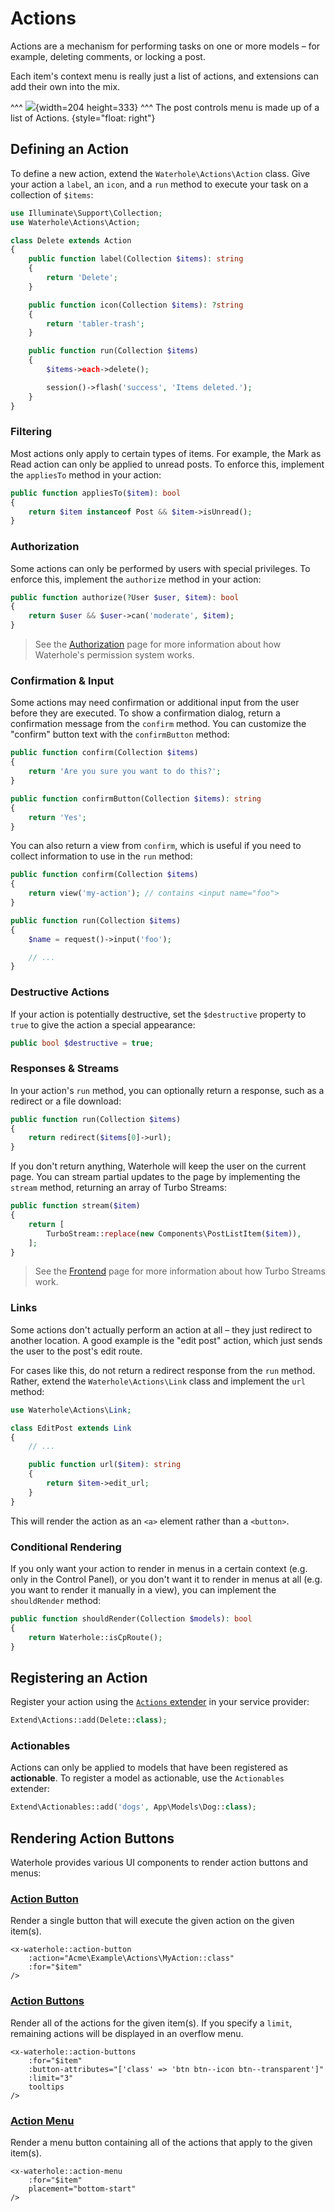# Actions

Actions are a mechanism for performing tasks on one or more models – for example, deleting comments, or locking a post.

Each item's context menu is really just a list of actions, and extensions can add their own into the mix.

^^^
![](images/actions-example.png){width=204 height=333}
^^^ The post controls menu is made up of a list of Actions.
{style="float: right"}

## Defining an Action

To define a new action, extend the `Waterhole\Actions\Action` class. Give your action a `label`, an `icon`, and a `run` method to execute your task on a collection of `$items`:

```php
use Illuminate\Support\Collection;
use Waterhole\Actions\Action;

class Delete extends Action
{
    public function label(Collection $items): string
    {
        return 'Delete';
    }

    public function icon(Collection $items): ?string
    {
        return 'tabler-trash';
    }

    public function run(Collection $items)
    {
        $items->each->delete();

        session()->flash('success', 'Items deleted.');
    }
}
```

### Filtering

Most actions only apply to certain types of items. For example, the Mark as Read action can only be applied to unread posts. To enforce this, implement the `appliesTo` method in your action:

```php
public function appliesTo($item): bool
{
    return $item instanceof Post && $item->isUnread();
}
```

### Authorization

Some actions can only be performed by users with special privileges. To enforce this, implement the `authorize` method in your action:

```php
public function authorize(?User $user, $item): bool
{
    return $user && $user->can('moderate', $item);
}
```

> See the [Authorization](./authorization.md) page for more information about how Waterhole's permission system works.

### Confirmation & Input

Some actions may need confirmation or additional input from the user before they are executed. To show a confirmation dialog, return a confirmation message from the `confirm` method. You can customize the "confirm" button text with the `confirmButton` method:

```php
public function confirm(Collection $items)
{
    return 'Are you sure you want to do this?';
}

public function confirmButton(Collection $items): string
{
    return 'Yes';
}
```

You can also return a view from `confirm`, which is useful if you need to collect information to use in the `run` method:

```php
public function confirm(Collection $items)
{
    return view('my-action'); // contains <input name="foo">
}

public function run(Collection $items)
{
    $name = request()->input('foo');

    // ...
}
```

### Destructive Actions

If your action is potentially destructive, set the `$destructive` property to `true` to give the action a special appearance:

```php
public bool $destructive = true;
```

### Responses & Streams

In your action's `run` method, you can optionally return a response, such as a redirect or a file download:

```php
public function run(Collection $items)
{
    return redirect($items[0]->url);
}
```

If you don't return anything, Waterhole will keep the user on the current page. You can stream partial updates to the page by implementing the `stream` method, returning an array of Turbo Streams:

```php
public function stream($item)
{
    return [
        TurboStream::replace(new Components\PostListItem($item)),
    ];
}
```

> See the [Frontend](./frontend.md#turbo-streams) page for more information about how Turbo Streams work.

### Links

Some actions don't actually perform an action at all – they just redirect to another location. A good example is the "edit post" action, which just sends the user to the post's edit route.

For cases like this, do not return a redirect response from the `run` method. Rather, extend the `Waterhole\Actions\Link` class and implement the `url` method:

```php
use Waterhole\Actions\Link;

class EditPost extends Link
{
    // ...

    public function url($item): string
    {
        return $item->edit_url;
    }
}
```

This will render the action as an `<a>` element rather than a `<button>`.

### Conditional Rendering

If you only want your action to render in menus in a certain context (e.g. only in the Control Panel), or you don't want it to render in menus at all (e.g. you want to render it manually in a view), you can implement the `shouldRender` method:

```php
public function shouldRender(Collection $models): bool
{
    return Waterhole::isCpRoute();
}
```

## Registering an Action

Register your action using the [`Actions` extender](reference://Waterhole/Extend/Actions.html) in your service provider:

```php
Extend\Actions::add(Delete::class);
```

### Actionables

Actions can only be applied to models that have been registered as **actionable**. To register a model as actionable, use the `Actionables` extender:

```php
Extend\Actionables::add('dogs', App\Models\Dog::class);
```

## Rendering Action Buttons

Waterhole provides various UI components to render action buttons and menus:

### [Action Button](reference://Waterhole/View/Components/ActionButton.html)

Render a single button that will execute the given action on the given item(s).

```blade
<x-waterhole::action-button
    :action="Acme\Example\Actions\MyAction::class"
    :for="$item"
/>
```

### [Action Buttons](reference://Waterhole/View/Components/ActionButtons.html)

Render all of the actions for the given item(s). If you specify a `limit`, remaining actions will be displayed in an overflow menu.

```blade
<x-waterhole::action-buttons
    :for="$item"
    :button-attributes="['class' => 'btn btn--icon btn--transparent']"
    :limit="3"
    tooltips
/>
```

### [Action Menu](reference://Waterhole/View/Components/ActionMenu.html)

Render a menu button containing all of the actions that apply to the given item(s).

```blade
<x-waterhole::action-menu
    :for="$item"
    placement="bottom-start"
/>
```
